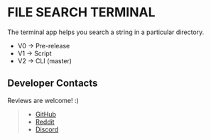 # FILE SEARCH TERMINAL

The terminal app helps you search a string in a particular directory.

* V0 -> Pre-release
* V1 -> Script
* V2 -> CLI (master)

## Developer Contacts

Reviews are welcome! :)

>* [GitHub](https://github.com/DracoY-code)
>* [Reddit](https://reddit.com/user/Red_Death_08)
>* [Discord](https://discord.gg/@DracoY#5089)
